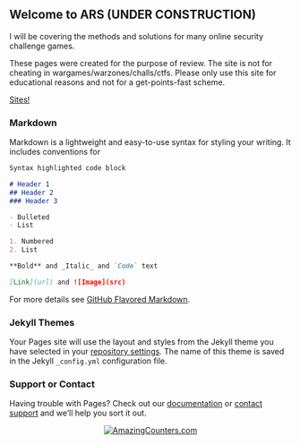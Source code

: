 ## Welcome to ARS (UNDER CONSTRUCTION)

I will be covering the methods and solutions for many online security challenge games. 

These pages were created for the purpose of review. The site is not for cheating in wargames/warzones/challs/ctfs. Please only use this site for educational reasons and not for a get-points-fast scheme. 

[Sites!](https://arxtie.github.io/x/list)

### Markdown

Markdown is a lightweight and easy-to-use syntax for styling your writing. It includes conventions for

```markdown
Syntax highlighted code block

# Header 1
## Header 2
### Header 3

- Bulleted
- List

1. Numbered
2. List

**Bold** and _Italic_ and `Code` text

[Link](url) and ![Image](src)
```

For more details see [GitHub Flavored Markdown](https://guides.github.com/features/mastering-markdown/).

### Jekyll Themes

Your Pages site will use the layout and styles from the Jekyll theme you have selected in your [repository settings](https://github.com/arxtie/challs/settings). The name of this theme is saved in the Jekyll `_config.yml` configuration file.

### Support or Contact

Having trouble with Pages? Check out our [documentation](https://help.github.com/categories/github-pages-basics/) or [contact support](https://github.com/contact) and we’ll help you sort it out.

<div align="center"><a href="http://www.amazingcounters.com"><img border="0" src="http://cc.amazingcounters.com/counter.php?i=3220151&c=9660766" alt="AmazingCounters.com"></a></div>
